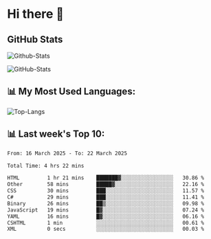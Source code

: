 # Hi there 👋

## GitHub Stats
![Github-Stats](https://github-readme-stats-sigma-five.vercel.app/api?username=ltorson&show_icons=true&theme=radical&count_private=true&show=reviews,discussions_started,discussions_answered,prs_merged,prs_merged_percentage)

![GitHub-Stats](https://github-readme-stats.vercel.app/api/wakatime?username=LeeTorson&theme=synthwave&size_weight=0.5&count_weight=0.5&title_color=36F9F6&langs_count=10&count_private=true)

## 📊 My Most Used Languages:
![Top-Langs](https://github-readme-stats-sigma-five.vercel.app/api/top-langs/?username=LTorson&layout=compact&langs_count=10)


## 📊 Last week's Top 10:
<!--START_SECTION:waka-->

```txt
From: 16 March 2025 - To: 22 March 2025

Total Time: 4 hrs 22 mins

HTML         1 hr 21 mins    ███████▓░░░░░░░░░░░░░░░░░   30.86 %
Other        58 mins         █████▓░░░░░░░░░░░░░░░░░░░   22.16 %
CSS          30 mins         ███░░░░░░░░░░░░░░░░░░░░░░   11.57 %
C#           29 mins         ███░░░░░░░░░░░░░░░░░░░░░░   11.41 %
Binary       26 mins         ██▒░░░░░░░░░░░░░░░░░░░░░░   09.98 %
JavaScript   19 mins         █▓░░░░░░░░░░░░░░░░░░░░░░░   07.24 %
YAML         16 mins         █▓░░░░░░░░░░░░░░░░░░░░░░░   06.16 %
CSHTML       1 min           ░░░░░░░░░░░░░░░░░░░░░░░░░   00.61 %
XML          0 secs          ░░░░░░░░░░░░░░░░░░░░░░░░░   00.03 %
```

<!--END_SECTION:waka-->
